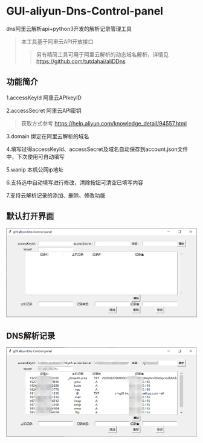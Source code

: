 # GUI-aliyun-Dns-Control-panel

dns阿里云解析api+python3开发的解析记录管理工具

>本工具基于阿里云API开放接口
>>另有精简工具可用于阿里云解析的动态域名解析，详情见 https://github.com/tutdahai/aliDDns

## 功能简介

1.accessKeyId 阿里云APIkeyID

2.accessSecret 阿里云API密钥

>获取方式参考 https://help.aliyun.com/knowledge_detail/94557.html

3.domain 绑定在阿里云解析的域名

4.填写过得accessKeyId、accessSecret及域名自动保存到account.json文件中，下次使用可自动填写

5.wanip 本机公网ip地址

6.支持选中自动填写进行修改，清除按钮可清空已填写内容

7.支持云解析记录的添加、删除、修改功能

## 默认打开界面

![avatar](default.png)

## DNS解析记录

![avatar](info.png)
